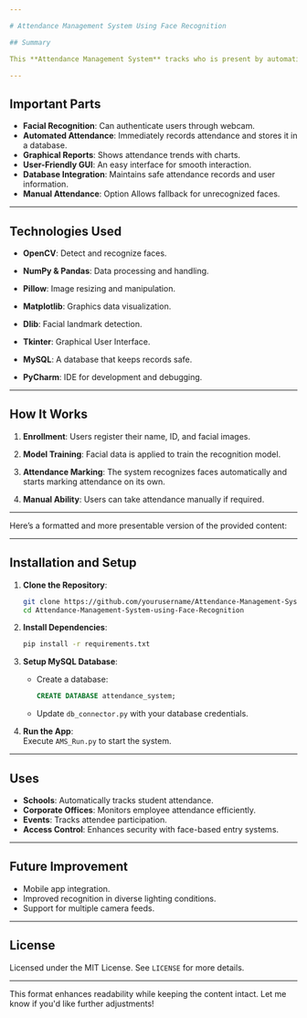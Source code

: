 ```yaml
---

# Attendance Management System Using Face Recognition

## Summary

This **Attendance Management System** tracks who is present by automatically using facial recognition technology. It is made with Python and uses tools like OpenCV to detect and recognize faces, ensuring accuracy, security, and efficiency. The system is great for schools, workplaces, and events because it provides real-time attendance logging and reporting.

---
```


## Important Parts

- **Facial Recognition**: Can authenticate users through webcam.
- **Automated Attendance**: Immediately records attendance and stores it in a database.
- **Graphical Reports**: Shows attendance trends with charts.
- **User-Friendly GUI**: An easy interface for smooth interaction.
- **Database Integration**: Maintains safe attendance records and user information.
- **Manual Attendance**: Option Allows fallback for unrecognized faces.
---

## Technologies Used

- **OpenCV**: Detect and recognize faces.

- **NumPy & Pandas**: Data processing and handling.
- **Pillow**: Image resizing and manipulation.
- **Matplotlib**: Graphics data visualization.
- **Dlib**: Facial landmark detection.
- **Tkinter**: Graphical User Interface.
- **MySQL**: A database that keeps records safe.
- **PyCharm**: IDE for development and debugging.
---

## How It Works

1. **Enrollment**: Users register their name, ID, and facial images.

2. **Model Training**: Facial data is applied to train the recognition model.
3. **Attendance Marking**: The system recognizes faces automatically and starts marking attendance on its own.
4. **Manual Ability**: Users can take attendance manually if required.
---

Here’s a formatted and more presentable version of the provided content:

---

## Installation and Setup

1. **Clone the Repository**:  
   ```bash
   git clone https://github.com/yourusername/Attendance-Management-System-using-Face-Recognition.git  
   cd Attendance-Management-System-using-Face-Recognition
   ```

2. **Install Dependencies**:  
   ```bash
   pip install -r requirements.txt
   ```

3. **Setup MySQL Database**:  
   - Create a database:  
     ```sql
     CREATE DATABASE attendance_system;
     ```  
   - Update `db_connector.py` with your database credentials.

4. **Run the App**:  
   Execute `AMS_Run.py` to start the system.

---

## Uses

- **Schools**: Automatically tracks student attendance.  
- **Corporate Offices**: Monitors employee attendance efficiently.  
- **Events**: Tracks attendee participation.  
- **Access Control**: Enhances security with face-based entry systems.

---

## Future Improvement

- Mobile app integration.  
- Improved recognition in diverse lighting conditions.  
- Support for multiple camera feeds.

---

## License

Licensed under the MIT License. See `LICENSE` for more details.

---

This format enhances readability while keeping the content intact. Let me know if you'd like further adjustments!
